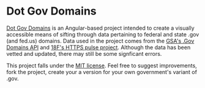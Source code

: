 # Dot Gov Domains
[Dot Gov Domains](http://alexlitel.github.io/dot-gov-domains) is an Angular-based project intended to create a visually accessible means of sifting through data pertaining to federal and state .gov (and fed.us) domains. Data used in the project comes from the [GSA's .Gov Domains API](http://catalog.data.gov/dataset/gov-domains-api-c9856) and [18F's HTTPS pulse project](https://pulse.cio.gov/https/domains/). Although the data has been vetted and updated, there may still be some signficant errors.

This project falls under the [MIT license](http://www.github.com/alexlitel/bocker/blob/master/LICENSE.md). Feel free to suggest improvements, fork the project, create your a version for your own government's variant of .gov.